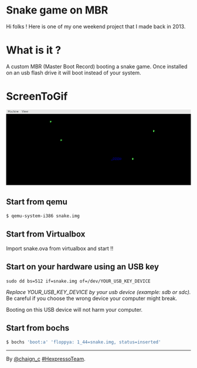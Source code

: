 # Snake game on MBR

Hi folks ! Here is one of my one weekend project that I made back in 2013.


# What is it ?

A custom MBR (Master Boot Record) booting a snake game. Once installed on an usb flash drive it will boot instead of your system.

# ScreenToGif

![Alt Text](/snake.gif)

## Start from qemu
```sh
$ qemu-system-i386 snake.img
```

## Start from Virtualbox

Import snake.ova from virtualbox and start !!

## Start on your hardware using an USB key
```
sudo dd bs=512 if=snake.img of=/dev/YOUR_USB_KEY_DEVICE
```
*Replace YOUR_USB_KEY_DEVICE by your usb device (example: sdb or sdc).* Be careful if you choose the wrong device your computer might break.

Booting on this USB device will not harm your computer.

## Start from bochs
```sh
$ bochs 'boot:a' 'floppya: 1_44=snake.img, status=inserted'
```

---

By [@chaign\_c][] [#HexpressoTeam][hexpresso].


[hexpresso]:     https://hexpresso.github.io
[@chaign\_c]:    https://twitter.com/chaign_c
